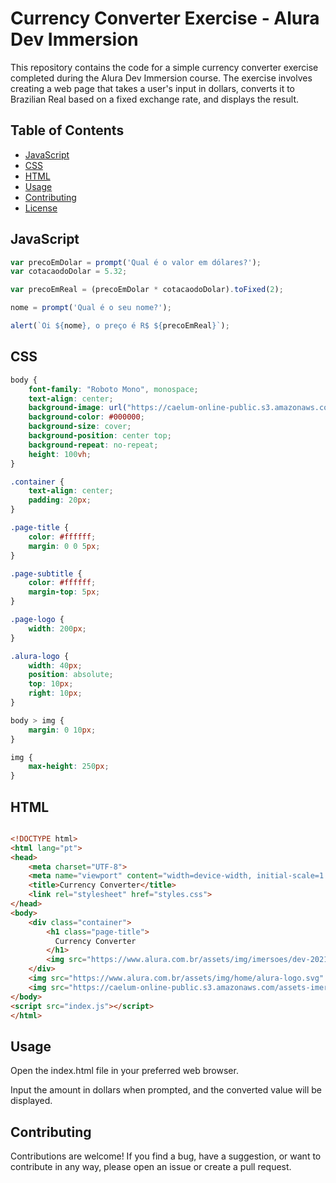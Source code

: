 # Currency Converter Exercise - Alura Dev Immersion

This repository contains the code for a simple currency converter exercise completed during the Alura Dev Immersion course. The exercise involves creating a web page that takes a user's input in dollars, converts it to Brazilian Real based on a fixed exchange rate, and displays the result.

## Table of Contents

- [JavaScript](#javascript)
- [CSS](#css)
- [HTML](#html)
- [Usage](#usage)
- [Contributing](#contributing)
- [License](#license)

## JavaScript

```javascript
var precoEmDolar = prompt('Qual é o valor em dólares?');
var cotacaodoDolar = 5.32;

var precoEmReal = (precoEmDolar * cotacaodoDolar).toFixed(2);

nome = prompt('Qual é o seu nome?');

alert(`Oi ${nome}, o preço é R$ ${precoEmReal}`);
```

## CSS

```CSS
body {
    font-family: "Roboto Mono", monospace;
    text-align: center;
    background-image: url("https://caelum-online-public.s3.amazonaws.com/assets-imersaodev/Background.png");
    background-color: #000000;
    background-size: cover;
    background-position: center top;
    background-repeat: no-repeat;
    height: 100vh;
}

.container {
    text-align: center;
    padding: 20px;
}

.page-title {
    color: #ffffff;
    margin: 0 0 5px;
}

.page-subtitle {
    color: #ffffff;
    margin-top: 5px;
}

.page-logo {
    width: 200px;
}

.alura-logo {
    width: 40px;
    position: absolute;
    top: 10px;
    right: 10px;
}

body > img {
    margin: 0 10px;
}

img {
    max-height: 250px;
}
```

## HTML

```HTML

<!DOCTYPE html>
<html lang="pt">
<head>
    <meta charset="UTF-8">
    <meta name="viewport" content="width=device-width, initial-scale=1.0">
    <title>Currency Converter</title>
    <link rel="stylesheet" href="styles.css">
</head>
<body>
    <div class="container">
        <h1 class="page-title">
          Currency Converter
        </h1>
        <img src="https://www.alura.com.br/assets/img/imersoes/dev-2021/logo-imersao-aluraflix.svg" class="page-logo" alt="">
    </div>
    <img src="https://www.alura.com.br/assets/img/home/alura-logo.svg" alt="" class="alura-logo">
    <img src="https://caelum-online-public.s3.amazonaws.com/assets-imersaodev/Convers%C3%A3o+1.png">
</body>
<script src="index.js"></script>
</html>
```
## Usage
Open the index.html file in your preferred web browser.

Input the amount in dollars when prompted, and the converted value will be displayed.

## Contributing
Contributions are welcome! If you find a bug, have a suggestion, or want to contribute in any way, please open an issue or create a pull request.

